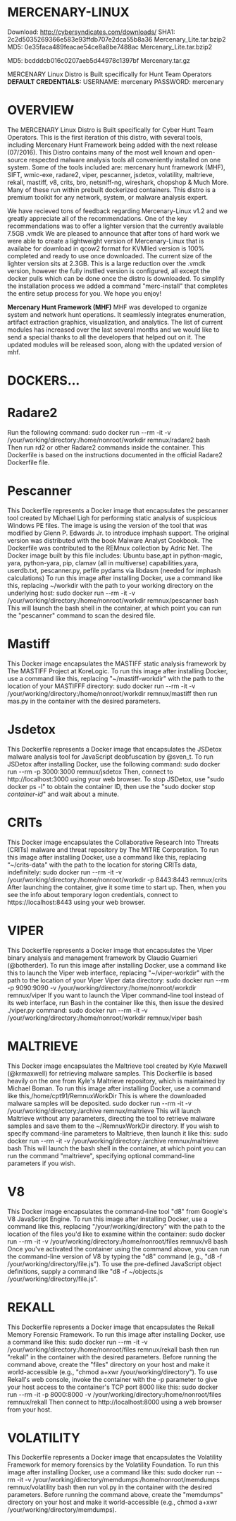 # MERCENARY-LINUX

Download: http://cybersyndicates.com/downloads/
SHA1: 2c2d5035269366e583e93ffdb707e2dca55b8a36  Mercenary_Lite.tar.bzip2
MD5: 0e35faca489feacae54ce8a8be7488ac  Mercenary_Lite.tar.bzip2

MD5: bcdddcb016c0207aeb5d44978c1397bf Mercenary.tar.gz

MERCENARY Linux Distro is Built specifically for Hunt Team Operators
<strong>DEFAULT CREDENTIALS:</strong>
USERNAME: mercenary                                                                                                    PASSWORD: mercenary

# OVERVIEW
The MERCENARY Linux Distro is Built specifically for Cyber Hunt Team Operators. This is the first iteration of this distro, with several tools, including Mercenary Hunt Framework being added with the next release (07/2016). This Distro contains many of the most well known and open-source respected malware analysis tools all conveniently installed on one system. Some of the tools included are: mercenary hunt framework (MHF), SIFT, wmic-exe, radare2, viper, pescanner, jsdetox, volatility, maltrieve, rekall, mastiff, v8, crits, bro, netsniff-ng, wireshark, chopshop & Much More. Many of these run within prebuilt dockerized containers. This distro is a premium toolkit for any network, system, or malware analysis expert.

We have recieved tons of feedback regarding Mercenary-Linux v1.2 and we greatly appreciate all of the recommendations.  One of the key recommendations was to offer a lighter version that the currently available 7.5GB .vmdk   We are pleased to announce that after tons of hard work we were able to create a lightweight version of Mercenary-Linux that is availabe for download in qcow2 format for KVMlled version is 100% completed and ready to use once downloaded.  The current size of the lighter version sits at 2.3GB.  This is a large reduction over the .vmdk version, however the fully instlled version is configured, all except the docker pulls which can be done once the distro is downloaded.  To simplify the installation process we added a command "merc-install" that completes the entire setup process for you.  We hope you enjoy!

<strong>Mercenary Hunt Framework (MHF)</strong>
MHF was developed to organize system and network hunt operations.  It seamlessly integrates enumeration, artifact extraction graphics, visualization, and analytics.  The list of current modules has increased over the last several months and we would like to send a special thanks to all the developers that helped out on it. The updated modules will be released soon, along with the updated version of mhf.  

# DOCKERS...

# Radare2
Run the following command: 
sudo docker run --rm -it -v /your/working/directory:/home/nonroot/workdir remnux/radare2 bash  
Then run rd2 or other Radare2 commands inside the container.   This Dockerfile is based on the instructions documented in the official Radare2 Dockerfile file.

# Pescanner
This Dockerfile represents a Docker image that encapsulates the pescanner tool created by Michael Ligh for performing static analysis of suspicious Windows PE files. The image is using the version of the tool that was modified by Glenn P. Edwards Jr. to introduce imphash support. The original version was distributed with the book Malware Analyst Cookbook. The Dockerfile was contributed to the REMnux collection by Adric Net. The Docker image built by this file includes: Ubuntu base,apt in python-magic, yara, python-yara, pip, clamav (all in multiverse) capabilities.yara, userdb.txt, pescanner.py, pefile 
pydams via libdasm (needed for imphash calculations) To run this image after installing Docker, use a command like this, replacing ~/workdir with the path to your working directory on the underlying host:
sudo docker run --rm -it -v /your/working/directory:/home/nonroot/workdir remnux/pescanner bash
This will launch the bash shell in the container, at which point you can run the "pescanner" command to scan the desired file. 

# Mastiff
This Docker image encapsulates the MASTIFF static analysis framework by The MASTIFF Project at KoreLogic.
To run this image after installing Docker, use a command like this, replacing "~/mastiff-workdir" with the path to the location of your MASTIFFF directory:
sudo docker run --rm -it -v /your/working/directory:/home/nonroot/workdir remnux/mastiff
then run mas.py in the container with the desired parameters.

# Jsdetox
This Dockerfile represents a Docker image that encapsulates the JSDetox malware analysis tool for JavaScript deobfuscation by @sven_t. To run JSDetox after installing Docker, use the following command:
sudo docker run --rm -p 3000:3000 remnux/jsdetox
Then, connect to http://localhost:3000 using your web browser.
To stop JSDetox, use "sudo docker ps -l" to obtain the container ID, then use the "sudo docker stop *container-id*" and wait about a minute.

# CRITs
This Docker image encapsulates the Collaborative Research Into Threats (CRITs) malware and threat repository by The MITRE Corporation.
To run this image after installing Docker, use a command like this, replacing “~/crits-data" with the path to the location for storing CRITs data, indefinitely:
sudo docker run --rm -it -v /your/working/directory:/home/nonroot/workdir -p 8443:8443 remnux/crits 
After launching the container, give it some time to start up. Then, when you see the info about temporary logon credentials, connect to https://localhost:8443 using your web browser.

# VIPER
This Dockerfile represents a Docker image that encapsulates the Viper binary analysis and management framework by Claudio Guarnieri (@botherder).
To run this image after installing Docker, use a command like this to launch the Viper web interface, replacing "~/viper-workdir" with the path to the location of your Viper Viper data directory:
sudo docker run --rm -p 9090:9090 -v /your/working/directory:/home/nonroot/workdir remnux/viper
If you want to launch the Viper command-line tool instead of its web interface, run Bash in the container like this, then issue the desired ./viper.py command:
sudo docker run --rm -it -v /your/working/directory:/home/nonroot/workdir remnux/viper bash

# MALTRIEVE
This Docker image encapsulates the Maltrieve tool created by Kyle Maxwell (@krmaxwell) for retrieving malware samples.
This Dockerfile is based heavily on the one from Kyle's Maltrieve repository, which is maintained by Michael Boman.
To run this image after installing Docker, use a command like this,/home/cpt91/RemnuxWorkDir
This is where the downloaded malware samples will be deposited.
sudo docker run --rm -it -v /your/working/directory:/archive remnux/maltrieve 
This will launch Maltrieve without any parameters, directing the tool to retrieve
malware samples and save them to the ~/RemnuxWorkDir directory.
If you wish to specify command-line parameters to Maltrieve, then launch it like this:
sudo docker run --rm -it -v /your/working/directory:/archive remnux/maltrieve bash
This will launch the bash shell in the container, at which point you can run the command
"maltrieve", specifying optional command-line parameters if you wish.


# V8
This Docker image encapsulates the command-line tool "d8" from Google's V8 JavaScript Engine.
To run this image after installing Docker, use a command like this, replacing "/your/working/directory" with the path to the location of the files you'd like to examine within the container:
sudo docker run --rm -it -v /your/working/directory:/home/nonroot/files remnux/v8 bash
Once you've activated the container using the command above, you can run the command-line version of V8 by typing the "d8" command (e.g., "d8 -f /your/working/directory/file.js"). To use the pre-defined JavaScript object definitions, supply a command like "d8 -f ~/objects.js /your/working/directory/file.js".

# REKALL
This Dockerfile represents a Docker image that encapsulates the Rekall Memory Forensic Framework. To run this image after installing Docker, use a command like this:
sudo docker run --rm -it -v /your/working/directory:/home/nonroot/files remnux/rekall bash
then run "rekall" in the container with the desired parameters.
Before running the command above, create the "files" directory on your host and make it world-accessible (e.g., "chmod a+xwr /your/working/directory").
To use Rekall's web console, invoke the container with the -p parameter to give your host access to the container's TCP port 8000 like this:
sudo docker run --rm -it -p 8000:8000 -v /your/working/directory:/home/nonroot/files remnux/rekall
Then connect to http://localhost:8000 using a web browser from your host.

# VOLATILITY
This Dockerfile represents a Docker image that encapsulates the Volatility Framework for memory forensics by the Volatility Foundation. To run this image after installing Docker, use a command like this:
sudo docker run --rm -it -v /your/working/directory/memdumps:/home/nonroot/memdumps remnux/volatility bash
then run vol.py in the container with the desired parameters.
Before running the command above, create the "memdumps" directory on your host and make it world-accessible (e.g., chmod a+xwr /your/working/directory/memdumps).
